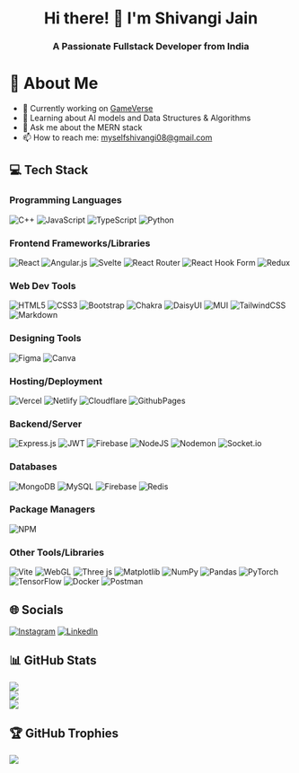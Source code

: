 <h1 align="center">Hi there! 👋 I'm Shivangi Jain</h1>
<h3 align="center">A Passionate Fullstack Developer from India</h3>

# 💫 About Me
- 🔭 Currently working on [GameVerse](https://github.com/kalviumcommunity/S54_Shivangi_Capstone_GameVerse)
- 🌱 Learning about AI models and Data Structures & Algorithms
- 💬 Ask me about the MERN stack
- 📫 How to reach me: myselfshivangi08@gmail.com

## 💻 Tech Stack

### Programming Languages
![C++](https://img.shields.io/badge/c++-%2300599C.svg?style=flat&logo=c%2B%2B&logoColor=white)
![JavaScript](https://img.shields.io/badge/javascript-%23323330.svg?style=flat&logo=javascript&logoColor=%23F7DF1E)
![TypeScript](https://img.shields.io/badge/typescript-%23007ACC.svg?style=flat&logo=typescript&logoColor=white)
![Python](https://img.shields.io/badge/python-3670A0?style=flat&logo=python&logoColor=ffdd54)

### Frontend Frameworks/Libraries
![React](https://img.shields.io/badge/react-%2320232a.svg?style=flat&logo=react&logoColor=%2361DAFB)
![Angular.js](https://img.shields.io/badge/angular.js-%23E23237.svg?style=flat&logo=angularjs&logoColor=white)
![Svelte](https://img.shields.io/badge/svelte-%23f1413d.svg?style=flat&logo=svelte&logoColor=white)
![React Router](https://img.shields.io/badge/React_Router-CA4245?style=flat&logo=react-router&logoColor=white)
![React Hook Form](https://img.shields.io/badge/React%20Hook%20Form-%23EC5990.svg?style=flat&logo=reacthookform&logoColor=white)
![Redux](https://img.shields.io/badge/redux-%23593d88.svg?style=flat&logo=redux&logoColor=white)

### Web Dev Tools
![HTML5](https://img.shields.io/badge/html5-%23E34F26.svg?style=flat&logo=html5&logoColor=white)
![CSS3](https://img.shields.io/badge/css3-%231572B6.svg?style=flat&logo=css3&logoColor=white)
![Bootstrap](https://img.shields.io/badge/bootstrap-%238511FA.svg?style=flat&logo=bootstrap&logoColor=white)
![Chakra](https://img.shields.io/badge/chakra-%234ED1C5.svg?style=flat&logo=chakraui&logoColor=white)
![DaisyUI](https://img.shields.io/badge/daisyui-5A0EF8?style=flat&logo=daisyui&logoColor=white)
![MUI](https://img.shields.io/badge/MUI-%230081CB.svg?style=flat&logo=mui&logoColor=white)
![TailwindCSS](https://img.shields.io/badge/tailwindcss-%2338B2AC.svg?style=flat&logo=tailwind-css&logoColor=white)
![Markdown](https://img.shields.io/badge/markdown-%23000000.svg?style=flat&logo=markdown&logoColor=white)

### Designing Tools
![Figma](https://img.shields.io/badge/figma-%23F24E1E.svg?style=flat&logo=figma&logoColor=white)
![Canva](https://img.shields.io/badge/Canva-%2300C4CC.svg?style=flat&logo=Canva&logoColor=white)

### Hosting/Deployment
![Vercel](https://img.shields.io/badge/vercel-%23000000.svg?style=flat&logo=vercel&logoColor=white)
![Netlify](https://img.shields.io/badge/netlify-%23000000.svg?style=flat&logo=netlify&logoColor=#00C7B7)
![Cloudflare](https://img.shields.io/badge/Cloudflare-F38020?style=flat&logo=Cloudflare&logoColor=white)
![GithubPages](https://img.shields.io/badge/github%20pages-121013?style=flat&logo=github&logoColor=white)

### Backend/Server
![Express.js](https://img.shields.io/badge/express.js-%23404d59.svg?style=flat&logo=express&logoColor=%2361DAFB)
![JWT](https://img.shields.io/badge/JWT-black?style=flat&logo=JSON%20web%20tokens)
![Firebase](https://img.shields.io/badge/firebase-%23039BE5.svg?style=flat&logo=firebase)
![NodeJS](https://img.shields.io/badge/node.js-6DA55F?style=flat&logo=node.js&logoColor=white)
![Nodemon](https://img.shields.io/badge/NODEMON-%23323330.svg?style=flat&logo=nodemon&logoColor=%BBDEAD)
![Socket.io](https://img.shields.io/badge/Socket.io-black?style=flat&logo=socket.io&badgeColor=010101)

### Databases
![MongoDB](https://img.shields.io/badge/MongoDB-%234ea94b.svg?style=flat&logo=mongodb&logoColor=white)
![MySQL](https://img.shields.io/badge/mysql-%2300000f.svg?style=flat&logo=mysql&logoColor=white)
![Firebase](https://img.shields.io/badge/Firebase-039BE5?style=flat&logo=Firebase&logoColor=white)
![Redis](https://img.shields.io/badge/redis-%23DD0031.svg?style=flat&logo=redis&logoColor=white)

### Package Managers
![NPM](https://img.shields.io/badge/NPM-%23CB3837.svg?style=flat&logo=npm&logoColor=white)

### Other Tools/Libraries
![Vite](https://img.shields.io/badge/vite-%23646CFF.svg?style=flat&logo=vite&logoColor=white)
![WebGL](https://img.shields.io/badge/WebGL-990000?logo=webgl&logoColor=white&style=flat)
![Three js](https://img.shields.io/badge/threejs-black?style=flat&logo=three.js&logoColor=white)
![Matplotlib](https://img.shields.io/badge/Matplotlib-%23ffffff.svg?style=flat&logo=Matplotlib&logoColor=black)
![NumPy](https://img.shields.io/badge/numpy-%23013243.svg?style=flat&logo=numpy&logoColor=white)
![Pandas](https://img.shields.io/badge/pandas-%23150458.svg?style=flat&logo=pandas&logoColor=white)
![PyTorch](https://img.shields.io/badge/PyTorch-%23EE4C2C.svg?style=flat&logo=PyTorch&logoColor=white)
![TensorFlow](https://img.shields.io/badge/TensorFlow-%23FF6F00.svg?style=flat&logo=TensorFlow&logoColor=white)
![Docker](https://img.shields.io/badge/docker-%230db7ed.svg?style=flat&logo=docker&logoColor=white)
![Postman](https://img.shields.io/badge/Postman-FF6C37?style=flat&logo=postman&logoColor=white)

## 🌐 Socials
[![Instagram](https://img.shields.io/badge/Instagram-%23E4405F.svg?logo=Instagram&logoColor=white)](https://instagram.com/shivangi.jain.09) [![LinkedIn](https://img.shields.io/badge/LinkedIn-%230077B5.svg?logo=linkedin&logoColor=white)](https://linkedin.com/in/shivangi-jain-bb0739289) 

## 📊 GitHub Stats
![](https://github-readme-stats.vercel.app/api?username=shivangi-jain-08&theme=dark&hide_border=false&include_all_commits=false&count_private=false)<br/>
![](https://github-readme-streak-stats.herokuapp.com/?user=shivangi-jain-08&theme=dark&hide_border=false)<br/>
![](https://github-readme-stats.vercel.app/api/top-langs/?username=shivangi-jain-08&theme=dark&hide_border=false&include_all_commits=false&count_private=false&layout=compact)

## 🏆 GitHub Trophies
![](https://github-profile-trophy.vercel.app/?username=shivangi-jain-08&theme=radical&no-frame=false&no-bg=false&margin-w=4)
